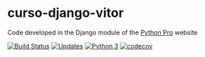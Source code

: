 # curso-django-vitor
Code developed in the Django module of the [Python Pro](www.python.pro.br) website

[![Build Status](https://travis-ci.org/vitorpvcampos/curso-django-vitor.svg?branch=master)](https://travis-ci.org/vitorpvcampos/curso-django-vitor)
[![Updates](https://pyup.io/repos/github/vitorpvcampos/curso-django-vitor/shield.svg)](https://pyup.io/repos/github/vitorpvcampos/curso-django-vitor/)
[![Python 3](https://pyup.io/repos/github/vitorpvcampos/curso-django-vitor/python-3-shield.svg)](https://pyup.io/repos/github/vitorpvcampos/curso-django-vitor/)
[![codecov](https://codecov.io/gh/vitorpvcampos/curso-django-vitor/branch/master/graph/badge.svg)](https://codecov.io/gh/vitorpvcampos/curso-django-vitor)
